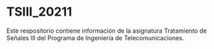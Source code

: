 # TSIII_20211
Este respositorio contiene información de la asignatura Tratamiento de Señales III del Programa de Ingeniería de Telecomunicaciones.
